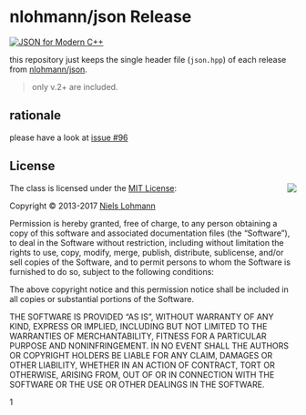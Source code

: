 # nlohmann/json Release

[![JSON for Modern C++](https://raw.githubusercontent.com/nlohmann/json/master/doc/json.gif)](https://github.com/nlohmann/json/releases)


this repository just keeps the single header file (`json.hpp`) of each release
from [nlohmann/json](https://github.com/nlohmann/json).

> only v.2+ are included.


## rationale

please have a look at [issue #96](https://github.com/nlohmann/json/issues/96)

## License

<img align="right"
src="http://opensource.org/trademarks/opensource/OSI-Approved-License-100x137.png">

The class is licensed under the [MIT
License](http://opensource.org/licenses/MIT):

Copyright &copy; 2013-2017 [Niels Lohmann](http://nlohmann.me)

Permission is hereby granted, free of charge, to any person obtaining a copy of
this software and associated documentation files (the “Software”), to deal in
the Software without restriction, including without limitation the rights to
use, copy, modify, merge, publish, distribute, sublicense, and/or sell copies
of the Software, and to permit persons to whom the Software is furnished to do
so, subject to the following conditions:

The above copyright notice and this permission notice shall be included in all
copies or substantial portions of the Software.

THE SOFTWARE IS PROVIDED “AS IS”, WITHOUT WARRANTY OF ANY KIND, EXPRESS OR
IMPLIED, INCLUDING BUT NOT LIMITED TO THE WARRANTIES OF MERCHANTABILITY,
    FITNESS FOR A PARTICULAR PURPOSE AND NONINFRINGEMENT. IN NO EVENT SHALL THE
    AUTHORS OR COPYRIGHT HOLDERS BE LIABLE FOR ANY CLAIM, DAMAGES OR OTHER
    LIABILITY, WHETHER IN AN ACTION OF CONTRACT, TORT OR OTHERWISE, ARISING
    FROM, OUT OF OR IN CONNECTION WITH THE SOFTWARE OR THE USE OR OTHER
    DEALINGS IN THE SOFTWARE.

1  
 